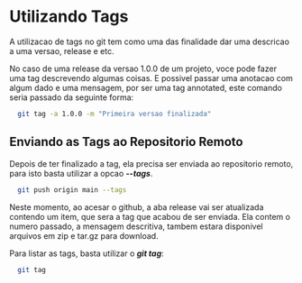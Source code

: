 # Utilizando Tags

A utilizacao de tags no git tem como uma das finalidade dar uma descricao a uma versao, release e etc.

No caso de uma release da versao 1.0.0 de um projeto, voce pode fazer uma tag descrevendo algumas coisas. E possivel passar uma anotacao com algum dado e uma mensagem, por ser uma tag annotated, este comando seria passado da seguinte forma:

```bash
  git tag -a 1.0.0 -m "Primeira versao finalizada"
```

## Enviando as Tags ao Repositorio Remoto

Depois de ter finalizado a tag, ela precisa ser enviada ao repositorio remoto, para isto basta utilizar a opcao **_--tags_**.

```bash
  git push origin main --tags
```

Neste momento, ao acesar o github, a aba release vai ser atualizada contendo um item, que sera a tag que acabou de ser enviada. Ela contem o numero passado, a mensagem descritiva, tambem estara disponivel arquivos em zip e tar.gz para download.

Para listar as tags, basta utilizar o **_git tag_**:

```bash
  git tag
```
